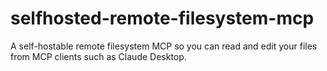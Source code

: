 # selfhosted-remote-filesystem-mcp
A self-hostable remote filesystem MCP so you can read and edit your files from MCP clients such as Claude Desktop.
